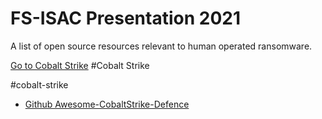 # FS-ISAC Presentation 2021
A list of open source resources relevant to human operated ransomware.

[Go to Cobalt Strike](#cobalt-strike)
#Cobalt Strike

#cobalt-strike
 - [Github Awesome-CobaltStrike-Defence](https://github.com/MichaelKoczwara/Awesome-CobaltStrike-Defence)
